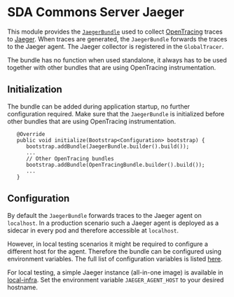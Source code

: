 # SDA Commons Server Jaeger

This module provides the [`JaegerBundle`](./src/main/java/org/sdase/commons/server/jaeger/JaegerBundle.java) used to collect [OpenTracing](https://opentracing.io/) traces to [Jaeger](https://www.jaegertracing.io/).
When traces are generated, the `JaegerBundle` forwards the traces to the Jaeger agent.
The Jaeger collector is registered in the `GlobalTracer`.

The bundle has no function when used standalone, it always has to be used together with other bundles that are using OpenTracing instrumentation.


## Initialization

The bundle can be added during application startup, no further configuration required.
Make sure that the `JaegerBundle` is initialized before other bundles that are using OpenTracing instrumentation.

```
   @Override
   public void initialize(Bootstrap<Configuration> bootstrap) {
      bootstrap.addBundle(JaegerBundle.builder().build());
      ...
      // Other OpenTracing bundles
      bootstrap.addBundle(OpenTracingBundle.builder().build());
      ...
   }
```

## Configuration

By default the `JaegerBundle` forwards traces to the Jaeger agent on `localhost`.
In a production scenario such a Jaeger agent is deployed as a sidecar in every pod and therefore accessible at `localhost`. 

However, in local testing scenarios it might be required to configure a different host for the agent.
Therefore the bundle can be configured using environment variables.
The full list of configuration variables is listed [here](https://github.com/jaegertracing/jaeger-client-java/blob/master/jaeger-core/README.md#configuration-via-environment).

For local testing, a simple Jaeger instance (all-in-one image) is available in [local-infra](https://github.com/SDA-SE/local-infra).
Set the environment variable `JAEGER_AGENT_HOST` to your desired hostname.
